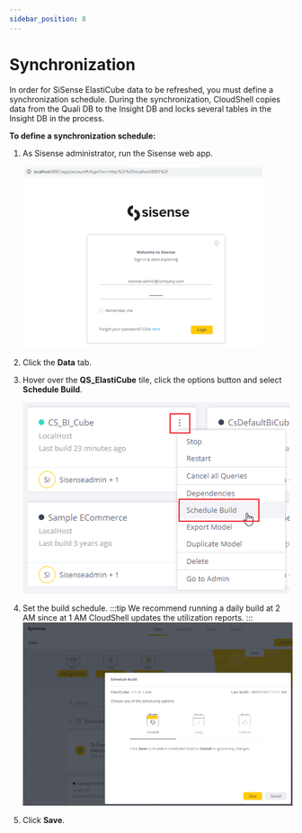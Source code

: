 ```yaml
---
sidebar_position: 8
---
```


# Synchronization

In order for SiSense ElastiCube data to be refreshed, you must define a synchronization schedule. During the synchronization, CloudShell copies data from the Quali DB to the Insight DB and locks several tables in the Insight DB in the process.

**To define a synchronization schedule:**

1. As Sisense administrator, run the Sisense web app.
    
    ![](/Images/BI/AdminLogin.png)
    

2. Click the **Data** tab.
3. Hover over the **QS\_ElastiCube** tile, click the options button and select **Schedule Build**.
    
    ![](/Images/BI/ScheduleBuild.png)
    
4. Set the build schedule.
    :::tip
    We recommend running a daily build at 2 AM since at 1 AM CloudShell updates the utilization reports.
    :::
    ![](/Images/BI/BuildSchedule.png)
    

4. Click **Save**.